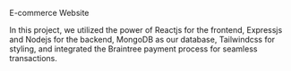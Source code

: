 E-commerce Website

In this project, we utilized the power of Reactjs for the frontend, Expressjs and Nodejs for the backend, MongoDB as our database, Tailwindcss for styling, and integrated the Braintree payment process for seamless transactions.